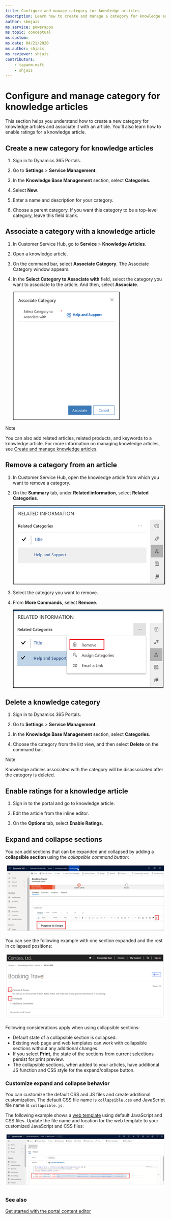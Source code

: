 ```yaml
---
title: Configure and manage category for knowledge articles
description: Learn how to create and manage a category for knowledge article.
author: sbmjais
ms.service: powerapps
ms.topic: conceptual
ms.custom: 
ms.date: 04/21/2020
ms.author: shjais
ms.reviewer: shjais
contributors:
    - tapanm-msft
    - shjais
---
```


# Configure and manage category for knowledge articles

This section helps you understand how to create a new category for knowledge articles and associate it with an article. You'll also learn how to enable ratings for a knowledge article.

## Create a new category for knowledge articles

1. Sign in to Dynamics 365 Portals.

2. Go to **Settings** > **Service Management**. 

3. In the **Knowledge Base Management** section, select **Categories**. 

4. Select **New**. 

5. Enter a name and description for your category. 

6. Choose a parent category. If you want this category to be a top-level category, leave this field blank.

## Associate a category with a knowledge article

1. In Customer Service Hub, go to **Service** > **Knowledge Articles**.

2. Open a knowledge article.

3. On the command bar, select **Associate Category**. The Associate Category window appears.

4. In the **Select Category to Associate with** field, select the category you want to associate to the article. And then, select **Associate**.

   ![Associate a category to a knowledge article](media/kb-associate-category.png "Associate a category to a knowledge article")

> [!NOTE]
> You can also add related articles, related products, and keywords to a knowledge article. For more information on managing knowledge articles, see [Create and manage knowledge articles](/dynamics365/customer-service/customer-service-hub-user-guide-knowledge-article).

## Remove a category from an article

1. In Customer Service Hub, open the knowledge article from which you want to remove a category.

2. On the **Summary** tab, under **Related information**, select **Related Categories**.

    ![View associated categories to a knowledge article](media/kb-related-categories.png "View associate categories to a knowledge article")

3. Select the category you want to remove.

4. From **More Commands**, select **Remove**.

    ![Delete an associated category from a knowledge article](media/kb-remove-category.png "Delete an associated category from a knowledge article")

## Delete a knowledge category

1. Sign in to Dynamics 365 Portals.

2. Go to **Settings** > **Service Management**. 

3. In the **Knowledge Base Management** section, select **Categories**. 

4. Choose the category from the list view, and then select **Delete** on the command bar.

>[!NOTE] 
> Knowledge articles associated with the category will be disassociated after the category is deleted.

## Enable ratings for a knowledge article

1. Sign in to the portal and go to knowledge article.

2. Edit the article from the inline editor.

3. On the **Options** tab, select **Enable Ratings**.

## Expand and collapse sections

You can add sections that can be expanded and collapsed by adding a **collapsible section** using the *collapsible command button*:

![Collapsible button control](media/collapsible-button.png)

You can see the following example with one section expanded and the rest in collapsed positions:

![Example expandable and collapsible sections](media/collapsible-example.png)

Following considerations apply when using collapsible sections:

- Default state of a collapsible section is collapsed.
- Existing web page and web templates can work with collapsible sections without any additional changes.
- If you select **Print**, the state of the sections from current selections persist for print preview.
- The collapsible sections, when added to your articles, have additional JS function and CSS style for the expand/collapse button.

### Customize expand and collapse behavior

You can customize the default CSS and JS files and create additional customization. The default CSS file name is `collapsible.css` and JavaScript file name is `collapsible.js`.

The following example shows a [web template](../liquid/store-content-web-templates.md) using default JavaScript and CSS files. Update the file name and location for the web template to your customized JavaScript and CSS files:

![Web template](media/web-template.png)

### See also
[Get started with the portal content editor](../portal-content-editor.md)